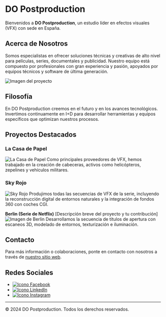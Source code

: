# DO Postproduction

Bienvenidos a **DO Postproduction**, un estudio líder en efectos visuales (VFX) con sede en España.

## Acerca de Nosotros

Somos especialistas en ofrecer soluciones técnicas y creativas de alto nivel para películas, series, documentales y publicidad. Nuestro equipo está compuesto por profesionales con gran experiencia y pasión, apoyados por equipos técnicos y software de última generación.

![Imagen del proyecto](https://media.revistagq.com/photos/5e941e89d39d4700080d7e2b/16:9/w_1280,c_limit/la-casa-de-papel.jpg)

## Filosofía

En DO Postproduction creemos en el futuro y en los avances tecnológicos. Invertimos continuamente en I+D para desarrollar herramientas y equipos específicos que optimizan nuestros procesos.

## Proyectos Destacados

### La Casa de Papel
![La Casa de Papel](https://pics.filmaffinity.com/la_casa_de_papel-844739080-mmed.jpg)
Como principales proveedores de VFX, hemos trabajado en la creación de cabeceras, activos como helicópteros, zepelines y vehículos militares.

### Sky Rojo
![Sky Rojo](https://images-wixmp-ed30a86b8c4ca887773594c2.wixmp.com/i/151c14f3-8e84-4341-87ca-aa77d57f3a0d/dehlzyz-2c943919-0651-4726-84c5-96cb3858f41e.png)
Produjimos todas las secuencias de VFX de la serie, incluyendo la reconstrucción digital de entornos naturales y la integración de fondos 360 con coches CGI.

**Berlin (Serie de Netflix)**
[Descripción breve del proyecto y tu contribución]
![Imagen de Berlin](https://s1.dmcdn.net/v/Uvg5I1aYvCA6OYahX/x1080)
Desarrollamos la secuencia de títulos de apertura con escaneos 3D, modelado de entornos, texturización e iluminación.

## Contacto

Para más información o colaboraciones, ponte en contacto con nosotros a través de [nuestro sitio web](https://www.dopostproduction.com).

## Redes Sociales

- [![Icono Facebook](URL-de-la-imagen-icono-Facebook)](https://www.facebook.com/dopostproduction)
- [![Icono LinkedIn](URL-de-la-imagen-icono-LinkedIn)](https://www.linkedin.com/company/dopostproduction)
- [![Icono Instagram](URL-de-la-imagen-icono-Instagram)](https://www.instagram.com/dopostproduction)

---

© 2024 DO Postproduction. Todos los derechos reservados.
